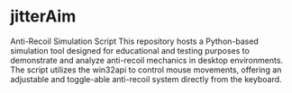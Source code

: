 # jitterAim
Anti-Recoil Simulation Script  This repository hosts a Python-based simulation tool designed for educational and testing purposes to demonstrate and analyze anti-recoil mechanics in desktop environments. The script utilizes the win32api to control mouse movements, offering an adjustable and toggle-able anti-recoil system directly from the keyboard.
